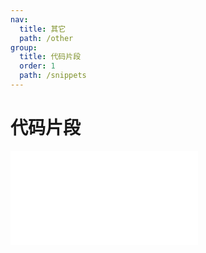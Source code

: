 ```yaml
---
nav:
  title: 其它
  path: /other
group:
  title: 代码片段
  order: 1
  path: /snippets
---
```


# 代码片段

<embed src="../readme.md"></embed>
